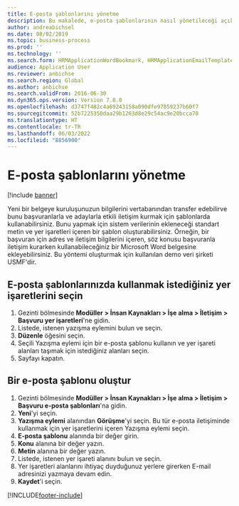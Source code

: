 ```yaml
---
title: E-posta şablonlarını yönetme
description: Bu makalede, e-posta şablonlarının nasıl yönetileceği açıklanmaktadır.
author: andreabichsel
ms.date: 08/02/2019
ms.topic: business-process
ms.prod: ''
ms.technology: ''
ms.search.form: HRMApplicationWordBookmark, HRMApplicationEmailTemplate
audience: Application User
ms.reviewer: anbichse
ms.search.region: Global
ms.author: anbichse
ms.search.validFrom: 2016-06-30
ms.dyn365.ops.version: Version 7.0.0
ms.openlocfilehash: d3747f482c4a69243158a090dfe97859237b60f7
ms.sourcegitcommit: 52b7225350daa29b1263d8e29c54ac9e20bcca70
ms.translationtype: HT
ms.contentlocale: tr-TR
ms.lasthandoff: 06/03/2022
ms.locfileid: "8856900"
---
```

# <a name="manage-email-templates"></a>E-posta şablonlarını yönetme

[!include [banner](../../includes/banner.md)]

Yeni bir belgeye kuruluşunuzun bilgilerini vertabanından transfer edebilirve bunu başvuranlarla ve adaylarla etkili iletişim kurmak için şablonlarda kullanabilirsiniz. Bunu yapmak için sistem verilerinin ekleneceği standart metin ve yer işaretleri içeren bir şablon oluşturabilirsiniz. Örneğin, bir başvuran için adres ve iletişim bilgilerini içeren, söz konusu başvuranla iletişim kurarken kullanabileceğiniz bir Microsoft Word belgesine ekleyebilirsiniz. Bu yöntemi oluşturmak için kullanılan demo veri şirketi USMF'dir.


## <a name="select-which-bookmarks-to-use-in-your-email-templates"></a>E-posta şablonlarınızda kullanmak istediğiniz yer işaretlerini seçin
1. Gezinti bölmesinde **Modüller > İnsan Kaynakları > İşe alma > İletişim > Başvuru yer işaretleri**'ne gidin.
2. Listede, istenen yazışma eylemini bulun ve seçin.
3. **Düzenle** öğesini seçin.
4. Seçili Yazışma eylemi için bir e-posta şablonu kullanın ve yer işareti alanları taşımak için istediğiniz alanları seçin.  
5. Sayfayı kapatın.

## <a name="create-an-email-template"></a>Bir e-posta şablonu oluştur
1. Gezinti bölmesinde **Modüller > İnsan Kaynakları > İşe alma > İletişim > Başvuru e-posta şablonları**'na gidin.
2. **Yeni**'yi seçin.
3. **Yazışma eylemi** alanından **Görüşme**'yi seçin. Bu tür e-posta iletişiminde kullanmak için yer işaretlerini içeren Yazışma eylemi seçin.  
4. **E-posta şablonu** alanında bir değer girin.
5. **Konu** alanına bir değer yazın.
6. **Metin** alanına bir değer yazın.
7. Listede, istenen yer işareti alanını bulun ve seçin.
8. Yer işaretleri alanlarını ihtiyaç duyduğunuz yerlere girerken E-mail adresinizi yazmaya devam edin.
9. **Kaydet**'i seçin.



[!INCLUDE[footer-include](../../../../includes/footer-banner.md)]